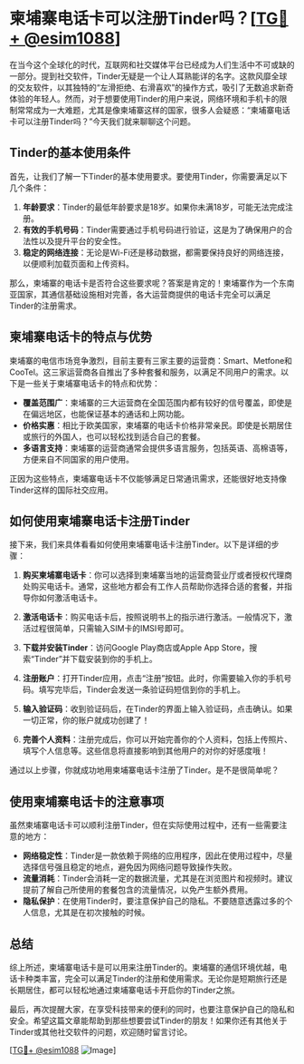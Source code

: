 # 柬埔寨电话卡可以注册Tinder吗？[[TG💪+ @esim1088](https://t.me/s/esim1088)]

在当今这个全球化的时代，互联网和社交媒体平台已经成为人们生活中不可或缺的一部分。提到社交软件，Tinder无疑是一个让人耳熟能详的名字。这款风靡全球的交友软件，以其独特的“左滑拒绝、右滑喜欢”的操作方式，吸引了无数追求新奇体验的年轻人。然而，对于想要使用Tinder的用户来说，网络环境和手机卡的限制常常成为一大难题，尤其是像柬埔寨这样的国家，很多人会疑惑：“柬埔寨电话卡可以注册Tinder吗？”今天我们就来聊聊这个问题。

## Tinder的基本使用条件

首先，让我们了解一下Tinder的基本使用要求。要使用Tinder，你需要满足以下几个条件：

1. **年龄要求**：Tinder的最低年龄要求是18岁。如果你未满18岁，可能无法完成注册。
2. **有效的手机号码**：Tinder需要通过手机号码进行验证，这是为了确保用户的合法性以及提升平台的安全性。
3. **稳定的网络连接**：无论是Wi-Fi还是移动数据，都需要保持良好的网络连接，以便顺利加载页面和上传资料。

那么，柬埔寨的电话卡是否符合这些要求呢？答案是肯定的！柬埔寨作为一个东南亚国家，其通信基础设施相对完善，各大运营商提供的电话卡完全可以满足Tinder的注册需求。

## 柬埔寨电话卡的特点与优势

柬埔寨的电信市场竞争激烈，目前主要有三家主要的运营商：Smart、Metfone和CooTel。这三家运营商各自推出了多种套餐和服务，以满足不同用户的需求。以下是一些关于柬埔寨电话卡的特点和优势：

- **覆盖范围广**：柬埔寨的三大运营商在全国范围内都有较好的信号覆盖，即使是在偏远地区，也能保证基本的通话和上网功能。
- **价格实惠**：相比于欧美国家，柬埔寨的电话卡价格非常亲民。即使是长期居住或旅行的外国人，也可以轻松找到适合自己的套餐。
- **多语言支持**：柬埔寨的运营商通常会提供多语言服务，包括英语、高棉语等，方便来自不同国家的用户使用。

正因为这些特点，柬埔寨电话卡不仅能够满足日常通讯需求，还能很好地支持像Tinder这样的国际社交应用。

## 如何使用柬埔寨电话卡注册Tinder

接下来，我们来具体看看如何使用柬埔寨电话卡注册Tinder。以下是详细的步骤：

1. **购买柬埔寨电话卡**：你可以选择到柬埔寨当地的运营商营业厅或者授权代理商处购买电话卡。通常，这些地方都会有工作人员帮助你选择合适的套餐，并指导你如何激活电话卡。
   
2. **激活电话卡**：购买电话卡后，按照说明书上的指示进行激活。一般情况下，激活过程很简单，只需输入SIM卡的IMSI号即可。

3. **下载并安装Tinder**：访问Google Play商店或Apple App Store，搜索“Tinder”并下载安装到你的手机上。

4. **注册账户**：打开Tinder应用，点击“注册”按钮。此时，你需要输入你的手机号码。填写完毕后，Tinder会发送一条验证码短信到你的手机上。

5. **输入验证码**：收到验证码后，在Tinder的界面上输入验证码，点击确认。如果一切正常，你的账户就成功创建了！

6. **完善个人资料**：注册完成后，你可以开始完善你的个人资料，包括上传照片、填写个人信息等。这些信息将直接影响到其他用户的对你的好感度哦！

通过以上步骤，你就成功地用柬埔寨电话卡注册了Tinder。是不是很简单呢？

## 使用柬埔寨电话卡的注意事项

虽然柬埔寨电话卡可以顺利注册Tinder，但在实际使用过程中，还有一些需要注意的地方：

- **网络稳定性**：Tinder是一款依赖于网络的应用程序，因此在使用过程中，尽量选择信号强且稳定的地点，避免因为网络问题导致操作失败。
- **流量消耗**：Tinder会消耗一定的数据流量，尤其是在浏览图片和视频时。建议提前了解自己所使用的套餐包含的流量情况，以免产生额外费用。
- **隐私保护**：在使用Tinder时，要注意保护自己的隐私。不要随意透露过多的个人信息，尤其是在初次接触的时候。

## 总结

综上所述，柬埔寨电话卡是可以用来注册Tinder的。柬埔寨的通信环境优越，电话卡种类丰富，完全可以满足Tinder的注册和使用需求。无论你是短期旅行还是长期居住，都可以轻松地通过柬埔寨电话卡开启你的Tinder之旅。

最后，再次提醒大家，在享受科技带来的便利的同时，也要注意保护自己的隐私和安全。希望这篇文章能帮助到那些想要尝试Tinder的朋友！如果你还有其他关于Tinder或其他社交软件的问题，欢迎随时留言讨论。

[[TG💪+ @esim1088](https://t.me/s/esim1088) ![Image](https://i.postimg.cc/4NQfJmqS/Snipaste-2025-05-13-00-14-12.png)]